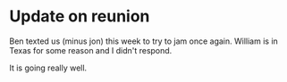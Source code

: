 # Update on reunion

Ben texted us (minus jon) this week to try to jam once again. William is in Texas for some reason and I didn't respond.

It is going really well.